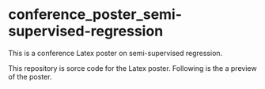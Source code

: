 # conference_poster_semi-supervised-regression
This is a conference Latex poster on semi-supervised regression.

This repository is sorce code for the Latex poster. Following is the a preview of the poster.




